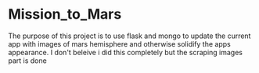 # Mission_to_Mars
The purpose of this project is to use flask and mongo to update the current app with images of mars hemisphere and otherwise solidify the apps appearance. I don't beleive i did this completely but the scraping images part is done 
